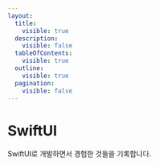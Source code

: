```yaml
---
layout:
  title:
    visible: true
  description:
    visible: false
  tableOfContents:
    visible: true
  outline:
    visible: true
  pagination:
    visible: false
---
```


# SwiftUI

SwiftUI로 개발하면서 경험한 것들을 기록합니다.

